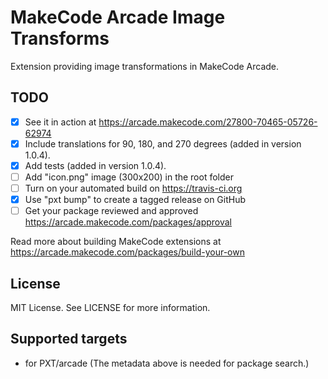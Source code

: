 # MakeCode Arcade Image Transforms

Extension providing image transformations in MakeCode Arcade.

## TODO

- [X] See it in action at https://arcade.makecode.com/27800-70465-05726-62974
- [X] Include translations for 90, 180, and 270 degrees (added in version 1.0.4).
- [X] Add tests (added in version 1.0.4).
- [ ] Add "icon.png" image (300x200) in the root folder
- [ ] Turn on your automated build on https://travis-ci.org
- [X] Use "pxt bump" to create a tagged release on GitHub
- [ ] Get your package reviewed and approved https://arcade.makecode.com/packages/approval

Read more about building MakeCode extensions at https://arcade.makecode.com/packages/build-your-own

## License

MIT License. See LICENSE for more information.

## Supported targets

* for PXT/arcade
(The metadata above is needed for package search.)

